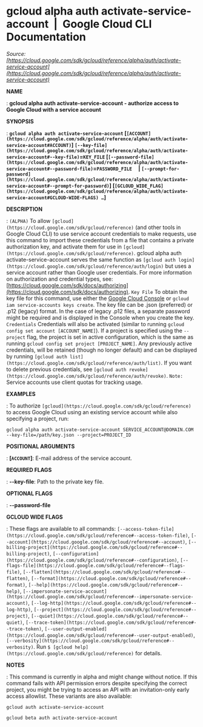 # gcloud alpha auth activate-service-account  |  Google Cloud CLI Documentation

*Source: [https://cloud.google.com/sdk/gcloud/reference/alpha/auth/activate-service-account](https://cloud.google.com/sdk/gcloud/reference/alpha/auth/activate-service-account)*

**NAME**

: **gcloud alpha auth activate-service-account - authorize access to Google Cloud with a service account**

**SYNOPSIS**

: **`gcloud alpha auth activate-service-account` [`[ACCOUNT](https://cloud.google.com/sdk/gcloud/reference/alpha/auth/activate-service-account#ACCOUNT)`] `[--key-file](https://cloud.google.com/sdk/gcloud/reference/alpha/auth/activate-service-account#--key-file)`=`KEY_FILE` [`[--password-file](https://cloud.google.com/sdk/gcloud/reference/alpha/auth/activate-service-account#--password-file)`=`PASSWORD_FILE`     | `[--prompt-for-password](https://cloud.google.com/sdk/gcloud/reference/alpha/auth/activate-service-account#--prompt-for-password)`] [`[GCLOUD_WIDE_FLAG](https://cloud.google.com/sdk/gcloud/reference/alpha/auth/activate-service-account#GCLOUD-WIDE-FLAGS) …`]**

**DESCRIPTION**

: `(ALPHA)` To allow `[gcloud](https://cloud.google.com/sdk/gcloud/reference)` (and other tools in Google Cloud
CLI) to use service account credentials to make requests, use this command to
import these credentials from a file that contains a private authorization key,
and activate them for use in `[gcloud](https://cloud.google.com/sdk/gcloud/reference)`. gcloud alpha auth
activate-service-account serves the same function as `[gcloud auth login](https://cloud.google.com/sdk/gcloud/reference/auth/login)` but uses a
service account rather than Google user credentials.
For more information on authorization and credential types, see: [https://cloud.google.com/sdk/docs/authorizing](https://cloud.google.com/sdk/docs/authorizing).
`Key File`
To obtain the key file for this command, use either the [Google Cloud Console](https://console.cloud.google.com) or `gcloud
iam service-accounts keys create`. The key file can be .json (preferred)
or .p12 (legacy) format. In the case of legacy .p12 files, a separate password
might be required and is displayed in the Console when you create the key.
`Credentials`
Credentials will also be activated (similar to running `gcloud config set
account [ACCOUNT_NAME]`).
If a project is specified using the `--project` flag, the project is
set in active configuration, which is the same as running `gcloud config
set project [PROJECT_NAME]`. Any previously active credentials, will be
retained (though no longer default) and can be displayed by running `[gcloud auth list](https://cloud.google.com/sdk/gcloud/reference/auth/list)`.
If you want to delete previous credentials, see `[gcloud auth revoke](https://cloud.google.com/sdk/gcloud/reference/auth/revoke)`.
`Note:` Service accounts use client quotas for tracking
usage.

**EXAMPLES**

: To authorize `[gcloud](https://cloud.google.com/sdk/gcloud/reference)` to access
Google Cloud using an existing service account while also specifying a project,
run:

```
gcloud alpha auth activate-service-account SERVICE_ACCOUNT@DOMAIN.COM --key-file=/path/key.json --project=PROJECT_ID
```

**POSITIONAL ARGUMENTS**

: **[`ACCOUNT`]**:
E-mail address of the service account.

**REQUIRED FLAGS**

: **--key-file**:
Path to the private key file.

**OPTIONAL FLAGS**

: **--password-file**

**GCLOUD WIDE FLAGS**

: These flags are available to all commands: `[--access-token-file](https://cloud.google.com/sdk/gcloud/reference#--access-token-file)`,
`[--account](https://cloud.google.com/sdk/gcloud/reference#--account)`, `[--billing-project](https://cloud.google.com/sdk/gcloud/reference#--billing-project)`,
`[--configuration](https://cloud.google.com/sdk/gcloud/reference#--configuration)`,
`[--flags-file](https://cloud.google.com/sdk/gcloud/reference#--flags-file)`,
`[--flatten](https://cloud.google.com/sdk/gcloud/reference#--flatten)`, `[--format](https://cloud.google.com/sdk/gcloud/reference#--format)`, `[--help](https://cloud.google.com/sdk/gcloud/reference#--help)`, `[--impersonate-service-account](https://cloud.google.com/sdk/gcloud/reference#--impersonate-service-account)`,
`[--log-http](https://cloud.google.com/sdk/gcloud/reference#--log-http)`,
`[--project](https://cloud.google.com/sdk/gcloud/reference#--project)`, `[--quiet](https://cloud.google.com/sdk/gcloud/reference#--quiet)`, `[--trace-token](https://cloud.google.com/sdk/gcloud/reference#--trace-token)`, `[--user-output-enabled](https://cloud.google.com/sdk/gcloud/reference#--user-output-enabled)`,
`[--verbosity](https://cloud.google.com/sdk/gcloud/reference#--verbosity)`.
Run `$ [gcloud help](https://cloud.google.com/sdk/gcloud/reference)` for details.

**NOTES**

: This command is currently in alpha and might change without notice. If this
command fails with API permission errors despite specifying the correct project,
you might be trying to access an API with an invitation-only early access
allowlist. These variants are also available:

```
gcloud auth activate-service-account
```

```
gcloud beta auth activate-service-account
```